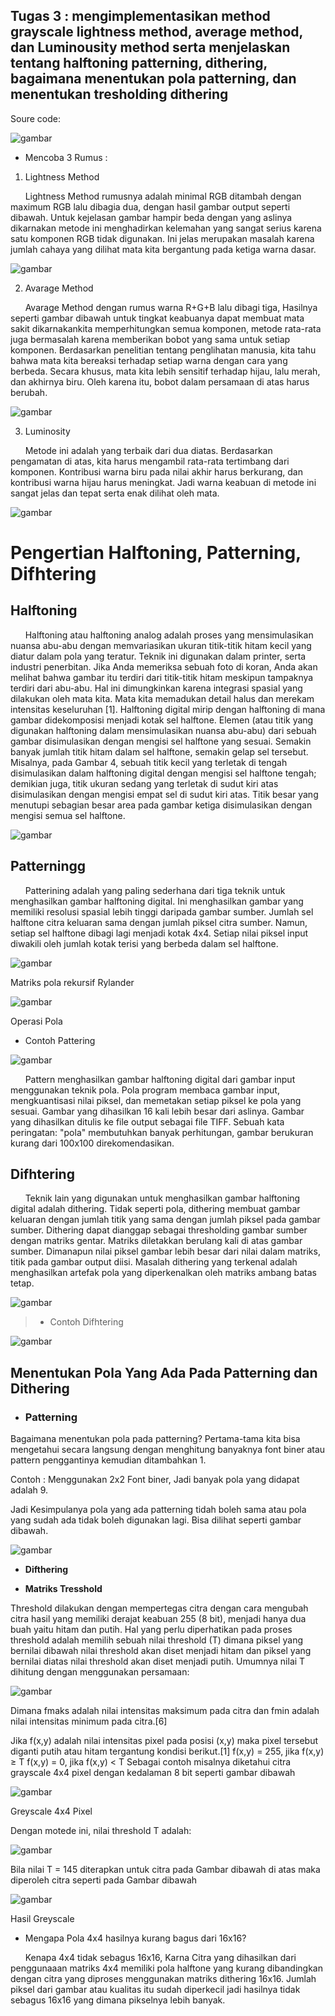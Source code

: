 ## __Tugas 3__ : mengimplementasikan method grayscale lightness method, average method, dan Luminousity method serta menjelaskan tentang halftoning patterning, dithering, bagaimana menentukan pola patterning, dan menentukan tresholding dithering

Soure code:

![gambar](/Tugas%203/gambar/1.jpeg)

- Mencoba 3 Rumus :
1. Lightness Method

&nbsp;&nbsp;&nbsp;&nbsp;&nbsp; Lightness Method rumusnya adalah minimal RGB ditambah dengan maximum RGB lalu dibagia dua, dengan hasil gambar output seperti dibawah. Untuk kejelasan gambar hampir beda dengan yang aslinya dikarnakan metode ini menghadirkan kelemahan yang sangat serius karena satu komponen RGB tidak digunakan. Ini jelas merupakan masalah karena jumlah cahaya yang dilihat mata kita bergantung pada ketiga warna dasar.

![gambar](/Tugas%203/gambar/2.jpeg)

2. Avarage Method

&nbsp;&nbsp;&nbsp;&nbsp;&nbsp; Avarage Method dengan rumus warna R+G+B lalu dibagi tiga, Hasilnya seperti gambar dibawah untuk tingkat keabuanya dapat membuat mata sakit dikarnakankita memperhitungkan semua komponen, metode rata-rata juga bermasalah karena memberikan bobot yang sama untuk setiap komponen. Berdasarkan penelitian tentang penglihatan manusia, kita tahu bahwa mata kita bereaksi terhadap setiap warna dengan cara yang berbeda. Secara khusus, mata kita lebih sensitif terhadap hijau, lalu merah, dan akhirnya biru. Oleh karena itu, bobot dalam persamaan di atas harus berubah.

![gambar](/Tugas%203/gambar/3.jpeg)

3. Luminosity

&nbsp;&nbsp;&nbsp;&nbsp;&nbsp; Metode ini adalah yang terbaik dari dua diatas. Berdasarkan pengamatan di atas, kita harus mengambil rata-rata tertimbang dari komponen. Kontribusi warna biru pada nilai akhir harus berkurang, dan kontribusi warna hijau harus meningkat. Jadi warna keabuan di metode ini sangat jelas dan tepat serta enak dilihat oleh mata.

![gambar](/Tugas%203/gambar/4.jpeg)

# Pengertian Halftoning, Patterning, Difhtering

## __Halftoning__

&nbsp;&nbsp;&nbsp;&nbsp;&nbsp; Halftoning atau halftoning analog adalah proses yang mensimulasikan nuansa abu-abu dengan memvariasikan ukuran titik-titik hitam kecil yang diatur dalam pola yang teratur. Teknik ini digunakan dalam printer, serta industri penerbitan. Jika Anda memeriksa sebuah foto di koran, Anda akan melihat bahwa gambar itu terdiri dari titik-titik hitam meskipun tampaknya terdiri dari abu-abu. Hal ini dimungkinkan karena integrasi spasial yang dilakukan oleh mata kita. Mata kita memadukan detail halus dan merekam intensitas keseluruhan [1]. Halftoning digital mirip dengan halftoning di mana gambar didekomposisi menjadi kotak sel halftone. Elemen (atau titik yang digunakan halftoning dalam mensimulasikan nuansa abu-abu) dari sebuah gambar disimulasikan dengan mengisi sel halftone yang sesuai. Semakin banyak jumlah titik hitam dalam sel halftone, semakin gelap sel tersebut. Misalnya, pada Gambar 4, sebuah titik kecil yang terletak di tengah disimulasikan dalam halftoning digital dengan mengisi sel halftone tengah; demikian juga, titik ukuran sedang yang terletak di sudut kiri atas disimulasikan dengan mengisi empat sel di sudut kiri atas. Titik besar yang menutupi sebagian besar area pada gambar ketiga disimulasikan dengan mengisi semua sel halftone.

![gambar](/Tugas%203/gambar/5.jpg)

## __Patterningg__

&nbsp;&nbsp;&nbsp;&nbsp;&nbsp; Patterining adalah yang paling sederhana dari tiga teknik untuk menghasilkan gambar halftoning digital. Ini menghasilkan gambar yang memiliki resolusi spasial lebih tinggi daripada gambar sumber. Jumlah sel halftone citra keluaran sama dengan jumlah piksel citra sumber. Namun, setiap sel halftone dibagi lagi menjadi kotak 4x4. Setiap nilai piksel input diwakili oleh jumlah kotak terisi yang berbeda dalam sel halftone.

![gambar](/Tugas%203/gambar/6.jpg)

Matriks pola rekursif Rylander

![gambar](/Tugas%203/gambar/7.jpg)

Operasi Pola

- Contoh Pattering

![gambar](/Tugas%203/gambar/8.jpg)

&nbsp;&nbsp;&nbsp;&nbsp;&nbsp; Pattern menghasilkan gambar halftoning digital dari gambar input menggunakan teknik pola. Pola program membaca gambar input, mengkuantisasi nilai piksel, dan memetakan setiap piksel ke pola yang sesuai. Gambar yang dihasilkan 16 kali lebih besar dari aslinya. Gambar yang dihasilkan ditulis ke file output sebagai file TIFF. Sebuah kata peringatan: "pola" membutuhkan banyak perhitungan, gambar berukuran kurang dari 100x100 direkomendasikan.

## __Difhtering__

&nbsp;&nbsp;&nbsp;&nbsp;&nbsp; Teknik lain yang digunakan untuk menghasilkan gambar halftoning digital adalah dithering. Tidak seperti pola, dithering membuat gambar keluaran dengan jumlah titik yang sama dengan jumlah piksel pada gambar sumber. Dithering dapat dianggap sebagai thresholding gambar sumber dengan matriks gentar. Matriks diletakkan berulang kali di atas gambar sumber. Dimanapun nilai piksel gambar lebih besar dari nilai dalam matriks, titik pada gambar output diisi. Masalah dithering yang terkenal adalah menghasilkan artefak pola yang diperkenalkan oleh matriks ambang batas tetap.

![gambar](/Tugas%203/gambar/9.jpg)

>- Contoh Difhtering

![gambar](/Tugas%203/gambar/10.jpg)

## __Menentukan Pola Yang Ada Pada Patterning dan Dithering__

- ### __Patterning__

Bagaimana menentukan pola pada patterning? Pertama-tama kita bisa mengetahui secara langsung dengan menghitung banyaknya font biner atau pattern penggantinya kemudian ditambahkan 1.

Contoh : Menggunakan 2x2 Font biner, Jadi banyak pola yang didapat adalah 9.

Jadi Kesimpulanya pola yang ada patterning tidah boleh sama atau pola yang sudah ada tidak boleh digunakan lagi. Bisa dilihat seperti gambar dibawah.

![gambar](/Tugas%203/gambar/11.jpg)

- __Difthering__

- __Matriks Tresshold__

Threshold dilakukan dengan mempertegas citra dengan cara mengubah citra hasil yang memiliki derajat keabuan 255 (8 bit), menjadi hanya dua buah yaitu hitam dan putih. Hal yang perlu diperhatikan pada proses threshold adalah memilih sebuah nilai threshold (T) dimana piksel yang bernilai dibawah nilai threshold akan diset menjadi hitam dan piksel yang bernilai diatas nilai threshold akan diset menjadi putih. Umumnya nilai T dihitung dengan menggunakan persamaan:

![gambar](/Tugas%203/gambar/12.jpg)

Dimana fmaks adalah nilai intensitas maksimum pada citra dan fmin adalah nilai intensitas minimum pada citra.[6]

Jika f(x,y) adalah nilai intensitas pixel pada posisi (x,y) maka pixel tersebut diganti putih atau hitam tergantung kondisi berikut.[1] f(x,y) = 255, jika f(x,y) ≥ T f(x,y) = 0, jika f(x,y) < T Sebagai contoh misalnya diketahui citra grayscale 4x4 pixel dengan kedalaman 8 bit seperti gambar dibawah

![gambar](/Tugas%203/gambar/13.jpg)

Greyscale 4x4 Pixel

Dengan motede ini, nilai threshold T adalah:

![gambar](/Tugas%203/gambar/14.jpg)

Bila nilai T = 145 diterapkan untuk citra pada Gambar dibawah di atas maka diperoleh citra seperti pada Gambar dibawah

![gambar](/Tugas%203/gambar/15.jpg)

Hasil Greyscale

- Mengapa Pola 4x4 hasilnya kurang bagus dari 16x16?

&nbsp;&nbsp;&nbsp;&nbsp;&nbsp; Kenapa 4x4 tidak sebagus 16x16, Karna Citra yang dihasilkan dari penggunaaan matriks 4x4 memiliki pola halftone yang kurang dibandingkan dengan citra yang diproses menggunakan matriks dithering 16x16. Jumlah piksel dari gambar atau kualitas itu sudah diperkecil jadi hasilnya tidak sebagus 16x16 yang dimana pikselnya lebih banyak.
